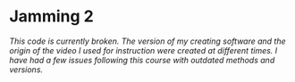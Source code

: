 # Jamming 2

*This code is currently broken. The version of my creating software and the origin of the video I used for instruction were created at different times. I have had a few issues following this course with outdated methods and versions.*
